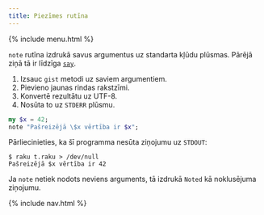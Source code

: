 ```yaml
---
title: Piezīmes rutīna
---
```


{% include menu.html %}

`note` rutīna izdrukā savus argumentus uz standarta kļūdu plūsmas. Pārējā ziņā tā ir līdzīga [`say`](../say).

1. Izsauc `gist` metodi uz saviem argumentiem.
1. Pievieno jaunas rindas rakstzīmi.
1. Konvertē rezultātu uz UTF-8.
1. Nosūta to uz `STDERR` plūsmu.

```raku
my $x = 42;
note "Pašreizējā \$x vērtība ir $x";
```

Pārliecinieties, ka šī programma nesūta ziņojumu uz `STDOUT`:

```
$ raku t.raku > /dev/null
Pašreizējā $x vērtība ir 42
```

Ja `note` netiek nodots neviens arguments, tā izdrukā `Noted` kā noklusējuma ziņojumu.

{% include nav.html %}